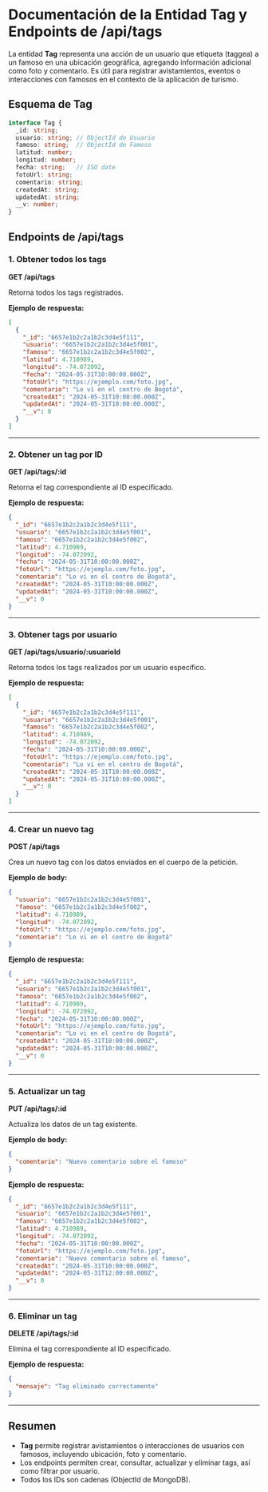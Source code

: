 # Documentación de la Entidad Tag y Endpoints de /api/tags

La entidad **Tag** representa una acción de un usuario que etiqueta (taggea) a un famoso en una ubicación geográfica, agregando información adicional como foto y comentario. Es útil para registrar avistamientos, eventos o interacciones con famosos en el contexto de la aplicación de turismo.

## Esquema de Tag

```typescript
interface Tag {
  _id: string;
  usuario: string; // ObjectId de Usuario
  famoso: string;  // ObjectId de Famoso
  latitud: number;
  longitud: number;
  fecha: string;   // ISO date
  fotoUrl: string;
  comentario: string;
  createdAt: string;
  updatedAt: string;
  __v: number;
}
```

## Endpoints de /api/tags

### 1. Obtener todos los tags
**GET /api/tags**

Retorna todos los tags registrados.

**Ejemplo de respuesta:**
```json
[
  {
    "_id": "6657e1b2c2a1b2c3d4e5f111",
    "usuario": "6657e1b2c2a1b2c3d4e5f001",
    "famoso": "6657e1b2c2a1b2c3d4e5f002",
    "latitud": 4.710989,
    "longitud": -74.072092,
    "fecha": "2024-05-31T10:00:00.000Z",
    "fotoUrl": "https://ejemplo.com/foto.jpg",
    "comentario": "Lo vi en el centro de Bogotá",
    "createdAt": "2024-05-31T10:00:00.000Z",
    "updatedAt": "2024-05-31T10:00:00.000Z",
    "__v": 0
  }
]
```

---

### 2. Obtener un tag por ID
**GET /api/tags/:id**

Retorna el tag correspondiente al ID especificado.

**Ejemplo de respuesta:**
```json
{
  "_id": "6657e1b2c2a1b2c3d4e5f111",
  "usuario": "6657e1b2c2a1b2c3d4e5f001",
  "famoso": "6657e1b2c2a1b2c3d4e5f002",
  "latitud": 4.710989,
  "longitud": -74.072092,
  "fecha": "2024-05-31T10:00:00.000Z",
  "fotoUrl": "https://ejemplo.com/foto.jpg",
  "comentario": "Lo vi en el centro de Bogotá",
  "createdAt": "2024-05-31T10:00:00.000Z",
  "updatedAt": "2024-05-31T10:00:00.000Z",
  "__v": 0
}
```

---

### 3. Obtener tags por usuario
**GET /api/tags/usuario/:usuarioId**

Retorna todos los tags realizados por un usuario específico.

**Ejemplo de respuesta:**
```json
[
  {
    "_id": "6657e1b2c2a1b2c3d4e5f111",
    "usuario": "6657e1b2c2a1b2c3d4e5f001",
    "famoso": "6657e1b2c2a1b2c3d4e5f002",
    "latitud": 4.710989,
    "longitud": -74.072092,
    "fecha": "2024-05-31T10:00:00.000Z",
    "fotoUrl": "https://ejemplo.com/foto.jpg",
    "comentario": "Lo vi en el centro de Bogotá",
    "createdAt": "2024-05-31T10:00:00.000Z",
    "updatedAt": "2024-05-31T10:00:00.000Z",
    "__v": 0
  }
]
```

---

### 4. Crear un nuevo tag
**POST /api/tags**

Crea un nuevo tag con los datos enviados en el cuerpo de la petición.

**Ejemplo de body:**
```json
{
  "usuario": "6657e1b2c2a1b2c3d4e5f001",
  "famoso": "6657e1b2c2a1b2c3d4e5f002",
  "latitud": 4.710989,
  "longitud": -74.072092,
  "fotoUrl": "https://ejemplo.com/foto.jpg",
  "comentario": "Lo vi en el centro de Bogotá"
}
```

**Ejemplo de respuesta:**
```json
{
  "_id": "6657e1b2c2a1b2c3d4e5f111",
  "usuario": "6657e1b2c2a1b2c3d4e5f001",
  "famoso": "6657e1b2c2a1b2c3d4e5f002",
  "latitud": 4.710989,
  "longitud": -74.072092,
  "fecha": "2024-05-31T10:00:00.000Z",
  "fotoUrl": "https://ejemplo.com/foto.jpg",
  "comentario": "Lo vi en el centro de Bogotá",
  "createdAt": "2024-05-31T10:00:00.000Z",
  "updatedAt": "2024-05-31T10:00:00.000Z",
  "__v": 0
}
```

---

### 5. Actualizar un tag
**PUT /api/tags/:id**

Actualiza los datos de un tag existente.

**Ejemplo de body:**
```json
{
  "comentario": "Nuevo comentario sobre el famoso"
}
```

**Ejemplo de respuesta:**
```json
{
  "_id": "6657e1b2c2a1b2c3d4e5f111",
  "usuario": "6657e1b2c2a1b2c3d4e5f001",
  "famoso": "6657e1b2c2a1b2c3d4e5f002",
  "latitud": 4.710989,
  "longitud": -74.072092,
  "fecha": "2024-05-31T10:00:00.000Z",
  "fotoUrl": "https://ejemplo.com/foto.jpg",
  "comentario": "Nuevo comentario sobre el famoso",
  "createdAt": "2024-05-31T10:00:00.000Z",
  "updatedAt": "2024-05-31T12:00:00.000Z",
  "__v": 0
}
```

---

### 6. Eliminar un tag
**DELETE /api/tags/:id**

Elimina el tag correspondiente al ID especificado.

**Ejemplo de respuesta:**
```json
{
  "mensaje": "Tag eliminado correctamente"
}
```

---

## Resumen
- **Tag** permite registrar avistamientos o interacciones de usuarios con famosos, incluyendo ubicación, foto y comentario.
- Los endpoints permiten crear, consultar, actualizar y eliminar tags, así como filtrar por usuario.
- Todos los IDs son cadenas (ObjectId de MongoDB).
